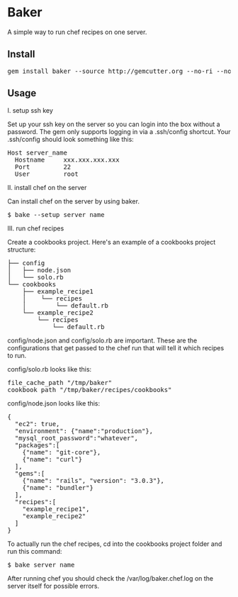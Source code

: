Baker
=======

A simple way to run chef recipes on one server.

Install
-------

<pre>
gem install baker --source http://gemcutter.org --no-ri --no-rdoc # sudo if you need to
</pre>

Usage
-------

I. setup ssh key

Set up your ssh key on the server so you can login into the box without a password.  The gem only supports logging in via a .ssh/config shortcut.  Your .ssh/config should look something like this:

<pre>
Host server_name
  Hostname     xxx.xxx.xxx.xxx
  Port         22  
  User         root
</pre>

II. install chef on the server

Can install chef on the server by using baker.

<pre>
$ bake --setup server_name
</pre>

III. run chef recipes

Create a cookbooks project.  Here's an example of a cookbooks project structure:

<pre>
├── config
│   ├── node.json
│   └── solo.rb
└── cookbooks
    ├── example_recipe1
    │    └── recipes
    │        └── default.rb
    └── example_recipe2
        └── recipes
            └── default.rb
</pre>

config/node.json and config/solo.rb are important.  These are the configurations that get passed to the chef run that will tell it which recipes to run.  

config/solo.rb looks like this: 

<pre>
file_cache_path "/tmp/baker"
cookbook_path "/tmp/baker/recipes/cookbooks"
</pre>

config/node.json looks like this:

<pre>
{
  "ec2": true,
  "environment": {"name":"production"},
  "mysql_root_password":"whatever",
  "packages":[
    {"name": "git-core"},
    {"name": "curl"}
  ],
  "gems":[
  	{"name": "rails", "version": "3.0.3"},
    {"name": "bundler"}
  ],
  "recipes":[
    "example_recipe1",
    "example_recipe2"
  ]
}
</pre>

To actually run the chef recipes, cd into the cookbooks project folder and run this command:

<pre>
$ bake server_name
</pre>

After running chef you should check the /var/log/baker.chef.log on the server itself for possible errors.

